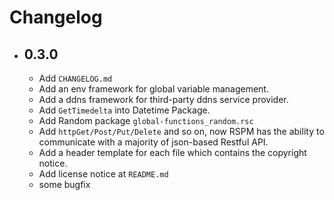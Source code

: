 # Changelog

- ## 0.3.0
    * Add `CHANGELOG.md`
    * Add an env framework for global variable management.
    * Add a ddns framework for third-party ddns service provider.
    * Add `GetTimedelta` into Datetime Package.
    * Add Random package `global-functions_random.rsc`
    * Add `httpGet/Post/Put/Delete` and so on, now RSPM has the ability to
    communicate with a majority of json-based Restful API.
    * Add a header template for each file which contains the copyright notice.
    * Add license notice at `README.md`
    * some bugfix
